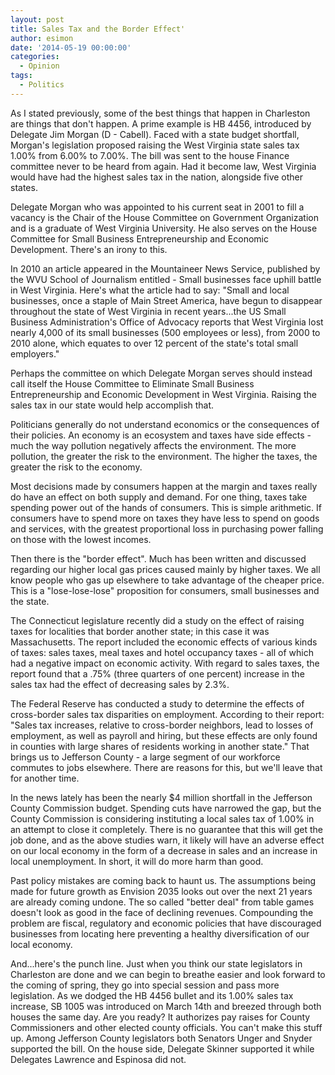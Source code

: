 ```yaml
---
layout: post
title: Sales Tax and the Border Effect'
author: esimon
date: '2014-05-19 00:00:00'
categories:
  - Opinion
tags:
  - Politics
---
```

As I stated previously, some of the best things that happen in Charleston are things that don't happen. A prime example is HB 4456, introduced by Delegate Jim Morgan (D - Cabell). Faced with a state budget shortfall, Morgan's legislation proposed raising the West Virginia state sales tax 1.00% from 6.00% to 7.00%. The bill was sent to the house Finance committee never to be heard from again. Had it become law, West Virginia would have had the highest sales tax in the nation, alongside five other states. 

Delegate Morgan who was appointed to his current seat in 2001 to fill a vacancy is the Chair of the House Committee on Government Organization and is a graduate of West Virginia University. He also serves on the House Committee for Small Business Entrepreneurship and Economic Development. There's an irony to this. 

In 2010 an article appeared in the Mountaineer News Service, published by the WVU School of Journalism entitled - Small businesses face uphill battle in West Virginia. Here's what the article had to say: "Small and local businesses, once a staple of Main Street America, have begun to disappear throughout the state of West Virginia in recent years...the US Small Business Administration's Office of Advocacy reports that West Virginia lost nearly 4,000 of its small businesses (500 employees or less), from 2000 to 2010 alone, which equates to over 12 percent of the state's total small employers." 

Perhaps the committee on which Delegate Morgan serves should instead call itself the House Committee to Eliminate Small Business Entrepreneurship and Economic Development in West Virginia. Raising the sales tax in our state would help accomplish that. 

Politicians generally do not understand economics or the consequences of their policies. An economy is an ecosystem and taxes have side effects - much the way pollution negatively affects the environment. The more pollution, the greater the risk to the environment. The higher the taxes, the greater the risk to the economy. 

Most decisions made by consumers happen at the margin and taxes really do have an effect on both supply and demand. For one thing, taxes take spending power out of the hands of consumers. This is simple arithmetic. If consumers have to spend more on taxes they have less to spend on goods and services, with the greatest proportional loss in purchasing power falling on those with the lowest incomes. 

Then there is the "border effect". Much has been written and discussed regarding our higher local gas prices caused mainly by higher taxes. We all know people who gas up elsewhere to take advantage of the cheaper price. This is a "lose-lose-lose" proposition for consumers, small businesses and the state. 

The Connecticut legislature recently did a study on the effect of raising taxes for localities that border another state; in this case it was Massachusetts. The report included the economic effects of various kinds of taxes: sales taxes, meal taxes and hotel occupancy taxes - all of which had a negative impact on economic activity. With regard to sales taxes, the report found that a .75% (three quarters of one percent) increase in the sales tax had the effect of decreasing sales by 2.3%. 

The Federal Reserve has conducted a study to determine the effects of cross-border sales tax disparities on employment. According to their report: "Sales tax increases, relative to cross-border neighbors, lead to losses of employment, as well as payroll and hiring, but these effects are only found in counties with large shares of residents working in another state." That brings us to Jefferson County - a large segment of our workforce commutes to jobs elsewhere. There are reasons for this, but we'll leave that for another time. 

In the news lately has been the nearly $4 million shortfall in the Jefferson County Commission budget. Spending cuts have narrowed the gap, but the County Commission is considering instituting a local sales tax of 1.00% in an attempt to close it completely. There is no guarantee that this will get the job done, and as the above studies warn, it likely will have an adverse effect on our local economy in the form of a decrease in sales and an increase in local unemployment. In short, it will do more harm than good.

Past policy mistakes are coming back to haunt us. The assumptions being made for future growth as Envision 2035 looks out over the next 21 years are already coming undone. The so called "better deal" from table games doesn't look as good in the face of declining revenues. Compounding the problem are fiscal, regulatory and economic policies that have discouraged businesses from locating here preventing a healthy diversification of our local economy. 

And...here's the punch line. Just when you think our state legislators in Charleston are done and we can begin to breathe easier and look forward to the coming of spring, they go into special session and pass more legislation. As we dodged the HB 4456 bullet and its 1.00% sales tax increase, SB 1005 was introduced on March 14th and breezed through both houses the same day. Are you ready? It authorizes pay raises for County Commissioners and other elected county officials. You can't make this stuff up. Among Jefferson County legislators both Senators Unger and Snyder supported the bill. On the house side, Delegate Skinner supported it while Delegates Lawrence and Espinosa did not. 

